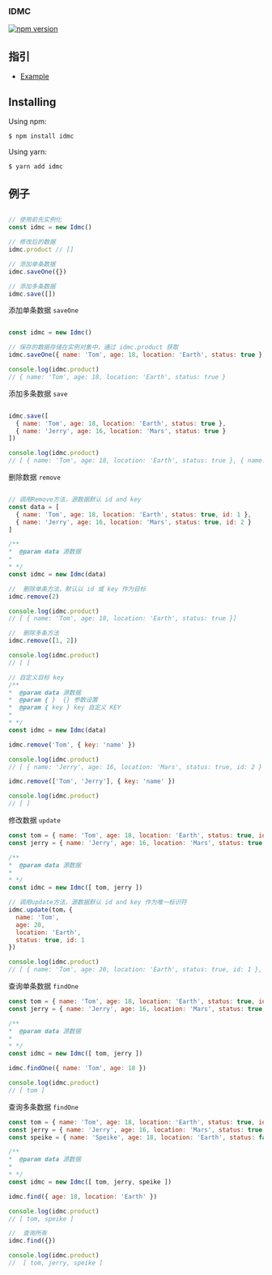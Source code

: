 <!--
 * @Author: tiw
 * @LastEditors: Please set LastEditors
 * @Description: 
-->
### IDMC
[![npm version](https://img.shields.io/npm/v/idmc.svg?style=flat-square)](https://www.npmjs.org/package/idmc)
## 指引

  - [Example](#Example)
## Installing

Using npm:

```bash
$ npm install idmc
```


Using yarn:

```bash
$ yarn add idmc
```

## 例子

```js

// 使用前先实例化
const idmc = new Idmc()

// 修改后的数据
idmc.product // []

// 添加单条数据
idmc.saveOne({})

// 添加多条数据
idmc.save([])

```

添加单条数据 `saveOne`

```js

const idmc = new Idmc()

// 保存的数据存储在实例对象中，通过 idmc.product 获取
idmc.saveOne({ name: 'Tom', age: 18, location: 'Earth', status: true })

console.log(idmc.product)
// { name: 'Tom', age: 18, location: 'Earth', status: true }

```

添加多条数据 `save`

```js

idmc.save([
  { name: 'Tom', age: 18, location: 'Earth', status: true },
  { name: 'Jerry', age: 16, location: 'Mars', status: true }
])

console.log(idmc.product)
// [ { name: 'Tom', age: 18, location: 'Earth', status: true }, { name: 'Jerry', age: 16, location: 'Mars', status: true } ]

```

删除数据 `remove`

```js

// 调用Remove方法，源数据默认 id and key
const data = [
  { name: 'Tom', age: 18, location: 'Earth', status: true, id: 1 },
  { name: 'Jerry', age: 16, location: 'Mars', status: true, id: 2 }
]

/**
*  @param data 源数据
* 
* */
const idmc = new Idmc(data)

//  删除单条方法，默认以 id 或 key 作为目标
idmc.remove(2)

console.log(idmc.product)
// [ { name: 'Tom', age: 18, location: 'Earth', status: true }]

//  删除多条方法
idmc.remove([1, 2])

console.log(idmc.product)
// [ ]

// 自定义目标 key
/**
*  @param data 源数据
*  @param { }  {} 参数设置
*  @param { key } key 自定义 KEY
* 
* */
const idmc = new Idmc(data)

idmc.remove('Tom', { key: 'name' }) 

console.log(idmc.product)
// [ { name: 'Jerry', age: 16, location: 'Mars', status: true, id: 2 } ]

idmc.remove(['Tom', 'Jerry'], { key: 'name' }) 

console.log(idmc.product)
// [ ]

```


 修改数据 `update`

```js
const tom = { name: 'Tom', age: 18, location: 'Earth', status: true, id: 1 }
const jerry = { name: 'Jerry', age: 16, location: 'Mars', status: true, id: 2 }

/**
*  @param data 源数据
* 
* */
const idmc = new Idmc([ tom, jerry ])

// 调用update方法，源数据默认 id and key 作为唯一标识符
idmc.update(tom，{ 
  name: 'Tom', 
  age: 20, 
  location: 'Earth', 
  status: true, id: 1 
})

console.log(idmc.product)
// [ { name: 'Tom', age: 20, location: 'Earth', status: true, id: 1 }, jerry ]

```

查询单条数据 `findOne`

```js
const tom = { name: 'Tom', age: 18, location: 'Earth', status: true, id: 1 }
const jerry = { name: 'Jerry', age: 16, location: 'Mars', status: true, id: 2 }

/**
*  @param data 源数据
* 
* */
const idmc = new Idmc([ tom, jerry ])

idmc.findOne({ name: 'Tom', age: 18 })

console.log(idmc.product)
// [ tom ]

```

查询多条数据 `findOne`

```js
const tom = { name: 'Tom', age: 18, location: 'Earth', status: true, id: 1 }
const jerry = { name: 'Jerry', age: 16, location: 'Mars', status: true, id: 2 }
const speike = { name: 'Speike', age: 18, location: 'Earth', status: false, id: 2 }

/**
*  @param data 源数据
* 
* */
const idmc = new Idmc([ tom, jerry, speike ])

idmc.find({ age: 18, location: 'Earth' })

console.log(idmc.product)
// [ tom, speike ]

//  查询所有
idmc.find({})

console.log(idmc.product)
//  [ tom, jerry, speike ]

```